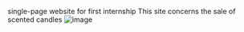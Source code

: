 single-page website for first internship 
This site concerns the sale of scented candles
![image](https://github.com/Malekkk25/Angel-s/assets/98125803/5ee9de0a-5698-4328-8526-0b603aa0a7b9)
